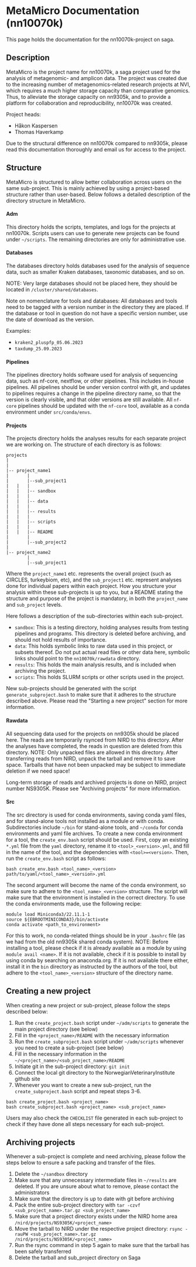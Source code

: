 # MetaMicro Documentation (nn10070k)
This page holds the documentation for the nn10070k-project on saga.

## Description
MetaMicro is the project name for nn10070k, a saga project used for the analysis of metagenomic- and amplicon data. 
The project was created due to the increasing number of metagenomics-related research projects at NVI, which requires a much higher storage capacity than comparative genomics. Thus, to alleviate the storage capacity on nn9305k, and to provide a platform for collaboration and reproducibility, nn10070k was created.

Project heads:
- Håkon Kaspersen
- Thomas Haverkamp

Due to the structural difference on nn10070k compared to nn9305k, please read this documentation thoroughly and email us for access to the project.

## Structure
MetaMicro is structured to allow better collaboration across users on the same sub-project. This is mainly achieved by using a project-based structure rather than user-based.
Below follows a detailed description of the directory structure in MetaMicro.

#### Adm
This directory holds the scripts, templates, and logs for the projects at nn10070k. Scripts users can use to generate new projects can be found under `~/scripts`.
The remaining directories are only for administrative use.

#### Databases
The databases directory holds databases used for the analysis of sequence data, such as smaller Kraken databases, taxonomic databases, and so on.

NOTE: Very large databases should not be placed here, they should be located in `/cluster/shared/databases`.

Note on nomenclature for tools and databases:
All databases and tools need to be tagged with a version number in the directory they are placed. If the database or tool in question do not have a specific version number, use the date of download as the version.

Examples:
- `kraken2_pluspfp_05.06.2023`
- `taxdump_25.09.2023`

#### Pipelines
The pipelines directory holds software used for analysis of sequencing data, such as nf-core, nextflow, or other pipelines. This includes in-house pipelines. All pipelines should be under version control with git, and updates to pipelines requires a change in the pipeline directory name, so that the version is clearly visible, and that older versions are still available.
All `nf-core` pipelines should be updated with the `nf-core` tool, available as a conda environment under `src/conda/envs`.

#### Projects
The projects directory holds the analyses results for each separate project we are working on. The structure of each directory is as follows:

```
projects
|
|
|-- project_name1
|       |
|       |--sub_project1
|	|	|
|	|	|-- sandbox
|	|	|
|	|	|-- data
|	|	|
|	|	|-- results
|	|	|
|	|	|-- scripts
|	|	|
|	|	|-- README	
|       |
|       |--sub_project2
|
|-- project_name2
        |
        |--sub_project1
```

Where the `project_name1` etc. represents the overall project (such as CIRCLES, turkeybiom, etc), and the `sub_project1` etc. represent analyses done for individual papers within each project.
How you structure your analysis within these sub-projects is up to you, but a README stating the structure and purpose of the project is mandatory, in both the `project_name` and `sub_project` levels.

Here follows a description of the sub-directories within each sub-project.
- `sandbox`: This is a testing directory, holding analyses results from testing pipelines and programs. This directory is deleted before archiving, and should not hold results of importance.
- `data`: This holds symbolic links to raw data used in this project, or subsets thereof. Do not put actual read files or other data here, symbolic links should point to the `nn10070k/rawdata` directory.
- `results`: This holds the main analysis results, and is included when archiving the project. 
- `scripts`: This holds SLURM scripts or other scripts used in the project.

New sub-projects should be generated with the script `generate_subproject.bash` to make sure that it adheres to the structure described above. Please read the "Starting a new project" section for more information.

#### Rawdata
All sequencing data used for the projects on nn9305k should be placed here. The reads are temporarily rsynced from NIRD to this directory. After the analyses have completed, the reads in question are deleted from this directory.
NOTE: Only unpacked files are allowed in this directory. After transferring reads from NIRD, unpack the tarball and remove it to save space. Tarballs that have not been unpacked may be subject to immediate deletion if we need space!

Long-term storage of reads and archived projects is done on NIRD, project number NS9305K. Please see "Archiving projects" for more information.

#### Src
The src directory is used for conda environments, saving conda yaml files, and for stand-alone tools not installed as a module or with conda.
Subdirectories include `~/bin` for stand-alone tools, and `~/conda` for conda environments and yaml file archives.
To create a new conda environment for a tool, the `create_env.bash` script should be used. First, copy an existing `*.yml` file from the `yaml` directory, rename it to `<tool>_<version>.yml`, and fill in the name of the tool, and the dependencies with `<tool>=<version>`. Then, run the `create_env.bash` script as follows:

```
bash create_env.bash <tool_name>_<version> path/to/yaml/<tool_name>_<version>.yml
```

The second argument will become the name of the conda environment, so make sure to adhere to the `<tool_name>_<version>` structure. The script will make sure that the environment is installed in the correct directory.
To use the conda environments made, use the following recipe:

```
module load Miniconda3/22.11.1-1
source ${EBROOTMINICONDA3}/bin/activate
conda activate <path_to_environment>
```

For this to work, no conda-related things should be in your `.bashrc` file (as we had from the old nn9305k shared conda system).
NOTE: Before installing a tool, please check if it is already available as a module by using `module avail <name>`. If it is not available, check if it is possible to install by using conda by searching on anaconda.org. If it is not available there either, install it in the `bin` directory as instructed by the authors of the tool, but adhere to the `<tool_name>_<version>` structure of the directory name.

## Creating a new project
When creating a new project or sub-project, please follow the steps described below:
1. Run the `create_project.bash` script under `~/adm/scripts` to generate the main project directory (see below)
2. Fill in the `<project_name>/README` with the necessary information
3. Run the `create_subproject.bash` script under `~/adm/scripts` whenever you need to create a sub-project (see below)
4. Fill in the necessary information in the `~/<project_name>/<sub_project_name>/README`
5. Initiate git in the sub-project directory: `git init`
6. Connect the local git directory to the NorwegianVeterinaryInstitute github site
7. Whenever you want to create a new sub-project, run the `create_subproject.bash` script and repeat steps 3-6.

```
bash create_project.bash <project_name>
bash create_subproject.bash <project_name> <sub_project_name>
```

Users may also check the `CHECKLIST` file generated in each sub-project to check if they have done all steps necessary for each sub-project.

## Archiving projects
Whenever a sub-project is complete and need archiving, please follow the steps below to ensure a safe packing and transfer of the files.

1. Delete the `~/sandbox` directory
2. Make sure that any unnecessary intermediate files in `~/results` are deleted. If you are unsure about what to remove, please contact the administrators
3. Make sure that the directory is up to date with git before archiving
4. Pack the entire sub-project directory with `tar -czvf <sub_project_name>.tar.gz <sub_project_name>`
5. Make sure that a project directory exists under the NIRD home area `/nird/projects/NS9305K/<project_name>`
5. Move the tarball to NIRD under the respective project directory: `rsync -rauPW <sub_project_name>.tar.gz /nird/projects/NS9305K/<project_name>`
6. Run the rsync command in step 5 again to make sure that the tarball has been safely transferred
7. Delete the tarball and sub_project directory on Saga

